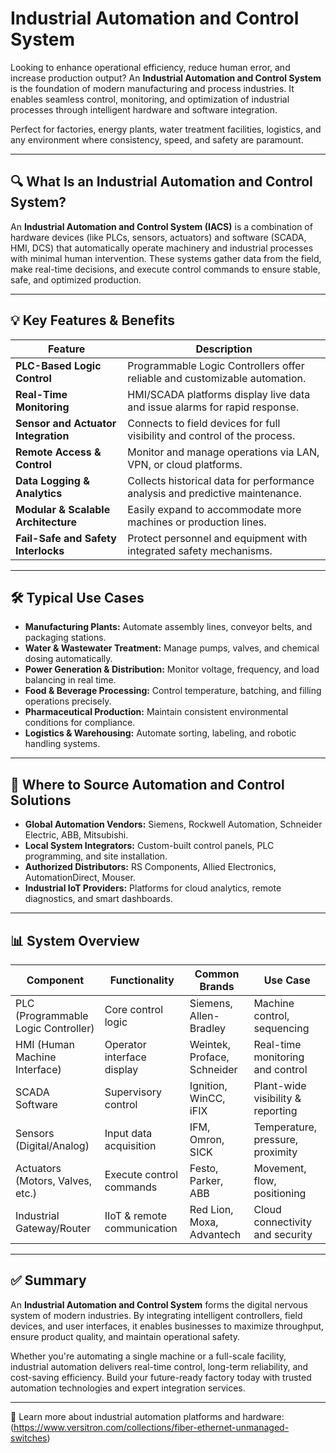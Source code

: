 # Industrial Automation and Control System

Looking to enhance operational efficiency, reduce human error, and increase production output? An **Industrial Automation and Control System** is the foundation of modern manufacturing and process industries. It enables seamless control, monitoring, and optimization of industrial processes through intelligent hardware and software integration.

Perfect for factories, energy plants, water treatment facilities, logistics, and any environment where consistency, speed, and safety are paramount.

---

## 🔍 What Is an Industrial Automation and Control System?

An **Industrial Automation and Control System (IACS)** is a combination of hardware devices (like PLCs, sensors, actuators) and software (SCADA, HMI, DCS) that automatically operate machinery and industrial processes with minimal human intervention. These systems gather data from the field, make real-time decisions, and execute control commands to ensure stable, safe, and optimized production.

---

## 💡 Key Features & Benefits

| Feature                              | Description                                                                  |
|--------------------------------------|------------------------------------------------------------------------------|
| **PLC-Based Logic Control**          | Programmable Logic Controllers offer reliable and customizable automation.   |
| **Real-Time Monitoring**             | HMI/SCADA platforms display live data and issue alarms for rapid response.   |
| **Sensor and Actuator Integration**  | Connects to field devices for full visibility and control of the process.    |
| **Remote Access & Control**          | Monitor and manage operations via LAN, VPN, or cloud platforms.              |
| **Data Logging & Analytics**         | Collects historical data for performance analysis and predictive maintenance.|
| **Modular & Scalable Architecture**  | Easily expand to accommodate more machines or production lines.              |
| **Fail-Safe and Safety Interlocks**  | Protect personnel and equipment with integrated safety mechanisms.           |

---

## 🛠️ Typical Use Cases

- **Manufacturing Plants:** Automate assembly lines, conveyor belts, and packaging stations.  
- **Water & Wastewater Treatment:** Manage pumps, valves, and chemical dosing automatically.  
- **Power Generation & Distribution:** Monitor voltage, frequency, and load balancing in real time.  
- **Food & Beverage Processing:** Control temperature, batching, and filling operations precisely.  
- **Pharmaceutical Production:** Maintain consistent environmental conditions for compliance.  
- **Logistics & Warehousing:** Automate sorting, labeling, and robotic handling systems.

---

## 🛒 Where to Source Automation and Control Solutions

- **Global Automation Vendors:** Siemens, Rockwell Automation, Schneider Electric, ABB, Mitsubishi.  
- **Local System Integrators:** Custom-built control panels, PLC programming, and site installation.  
- **Authorized Distributors:** RS Components, Allied Electronics, AutomationDirect, Mouser.  
- **Industrial IoT Providers:** Platforms for cloud analytics, remote diagnostics, and smart dashboards.

---

## 📊 System Overview

| Component              | Functionality                     | Common Brands              | Use Case                            |
|------------------------|-----------------------------------|-----------------------------|-------------------------------------|
| PLC (Programmable Logic Controller) | Core control logic           | Siemens, Allen-Bradley     | Machine control, sequencing         |
| HMI (Human Machine Interface)       | Operator interface display   | Weintek, Proface, Schneider| Real-time monitoring and control    |
| SCADA Software                     | Supervisory control          | Ignition, WinCC, iFIX      | Plant-wide visibility & reporting   |
| Sensors (Digital/Analog)           | Input data acquisition       | IFM, Omron, SICK            | Temperature, pressure, proximity    |
| Actuators (Motors, Valves, etc.)   | Execute control commands     | Festo, Parker, ABB          | Movement, flow, positioning         |
| Industrial Gateway/Router          | IIoT & remote communication  | Red Lion, Moxa, Advantech   | Cloud connectivity and security     |

---

## ✅ Summary

An **Industrial Automation and Control System** forms the digital nervous system of modern industries. By integrating intelligent controllers, field devices, and user interfaces, it enables businesses to maximize throughput, ensure product quality, and maintain operational safety.

Whether you're automating a single machine or a full-scale facility, industrial automation delivers real-time control, long-term reliability, and cost-saving efficiency. Build your future-ready factory today with trusted automation technologies and expert integration services.

---

🔗 Learn more about industrial automation platforms and hardware:  
(https://www.versitron.com/collections/fiber-ethernet-unmanaged-switches)
